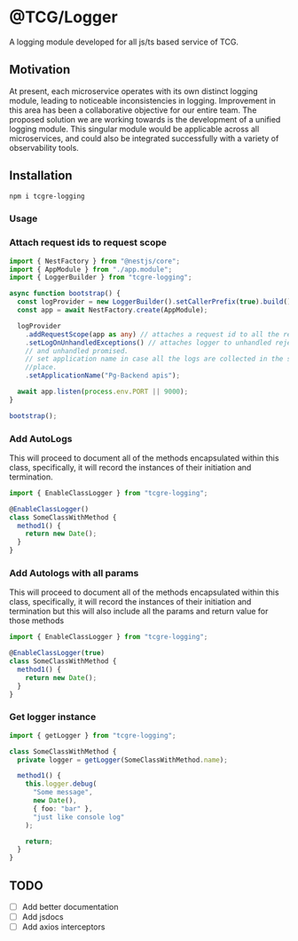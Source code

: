 # @TCG/Logger

A logging module developed for all js/ts based service of TCG.

## Motivation

At present, each microservice operates with its own distinct logging module,
leading to noticeable inconsistencies in logging.
Improvement in this area has been a collaborative objective for our entire team.
The proposed solution we are working towards is the development of a unified
logging module.
This singular module would be applicable across all microservices,
and could also be integrated successfully with a variety of observability tools.

## Installation

```sh
npm i tcgre-logging
```

### Usage

### Attach request ids to request scope

```typescript
import { NestFactory } from "@nestjs/core";
import { AppModule } from "./app.module";
import { LoggerBuilder } from "tcgre-logging";

async function bootstrap() {
  const logProvider = new LoggerBuilder().setCallerPrefix(true).build();
  const app = await NestFactory.create(AppModule);

  logProvider
    .addRequestScope(app as any) // attaches a request id to all the request.
    .setLogOnUnhandledExceptions() // attaches logger to unhandled rejections
    // and unhandled promised.
    // set application name in case all the logs are collected in the same
    //place.
    .setApplicationName("Pg-Backend apis");

  await app.listen(process.env.PORT || 9000);
}

bootstrap();
```

### Add AutoLogs

This will proceed to document all of the methods encapsulated within this class,
specifically, it will record the instances of their initiation and termination.

```typescript
import { EnableClassLogger } from "tcgre-logging";

@EnableClassLogger()
class SomeClassWithMethod {
  method1() {
    return new Date();
  }
}
```

### Add Autologs with all params

This will proceed to document all of the methods encapsulated within this class,
specifically, it will record the instances of their initiation and termination
but this will also include all the params and return value for those methods

```typescript
import { EnableClassLogger } from "tcgre-logging";

@EnableClassLogger(true)
class SomeClassWithMethod {
  method1() {
    return new Date();
  }
}
```

### Get logger instance

```typescript
import { getLogger } from "tcgre-logging";

class SomeClassWithMethod {
  private logger = getLogger(SomeClassWithMethod.name);

  method1() {
    this.logger.debug(
      "Some message",
      new Date(),
      { foo: "bar" },
      "just like console log"
    );

    return;
  }
}
```

## TODO

- [ ] Add better documentation
- [ ] Add jsdocs
- [ ] Add axios interceptors
